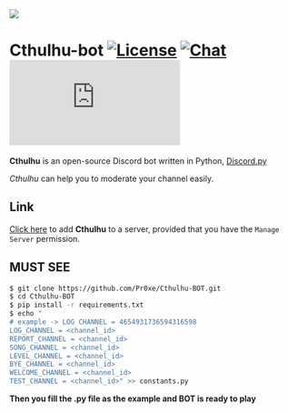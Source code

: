 <img align="top" src="https://freegametips.com/wp-content/uploads/2020/11/1605534269_Lovecraft-and-the-Call-of-Cthulhu-Approach-to-cosmic-terror.jpg">

# Cthulhu-bot [![License](https://img.shields.io/github/license/mashape/apistatus.svg)](LICENSE) [![Chat](https://img.shields.io/discord/392363941931515904?color=%236a5acd)](https://discord.gg/SHzBjqXcq6) [![Python](https://img.shields.io/pypi/pyversions/Discord.py)](https://www.python.org)
**Cthulhu** is an open-source Discord bot written in Python, [Discord.py](https://discordpy.readthedocs.io/en/latest/)

*Cthulhu* can help you to moderate your channel easily.

## Link
[Click here](https://discord.com/oauth2/authorize?client_id=766607810943123466&permissions=1610312822&scope=bot) to add **Cthulhu** to a server, provided that you have the `Manage Server` permission.

## MUST SEE
```bash 
$ git clone https://github.com/Pr0xe/Cthulhu-BOT.git
$ cd Cthulhu-BOT
$ pip install -r requirements.txt
$ echo "
# example -> LOG CHANNEL = 4654931736594316598
LOG_CHANNEL = <channel_id>
REPORT_CHANNEL = <channel_id>
SONG_CHANNEL = <channel_id>
LEVEL_CHANNEL = <channel_id>
BYE_CHANNEL = <channel_id>
WELCOME_CHANNEL = <channel_id>
TEST_CHANNEL = <channel_id>" >> constants.py
```
**Then you fill the .py file as the example and BOT is ready to play**